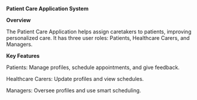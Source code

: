 **Patient Care Application System**

**Overview**


The Patient Care Application helps assign caretakers to patients, improving personalized care. It has three user roles: Patients, Healthcare Carers, and Managers.

**Key Features**

Patients: Manage profiles, schedule appointments, and give feedback.

Healthcare Carers: Update profiles and view schedules.

Managers: Oversee profiles and use smart scheduling.

